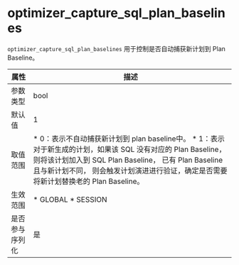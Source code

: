 optimizer_capture_sql_plan_baselines 
=========================================================

`optimizer_capture_sql_plan_baselines` 用于控制是否自动捕获新计划到 Plan Baseline。


| **属性**  |                                                                                                                               **描述**                                                                                                                                |
|---------|---------------------------------------------------------------------------------------------------------------------------------------------------------------------------------------------------------------------------------------------------------------------|
| 参数类型    | bool                                                                                                                                                                                                                                                                |
| 默认值     | 1                                                                                                                                                                                                                                                                   |
| 取值范围    | * 0：表示不自动捕获新计划到 plan baseline中。   * 1：表示对于新生成的计划，如果该 SQL 没有对应的 Plan Baseline，则将该计划加入到 SQL Plan Baseline， 已有 Plan Baseline 且与新计划不同， 则会触发计划演进进行验证，确定是否需要将新计划替换老的 Plan Baseline。    |
| 生效范围    | * GLOBAL   * SESSION                                                                                                                                                             |
| 是否参与序列化 | 是                                                                                                                                                                                                                                                                   |


